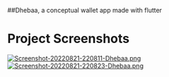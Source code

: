 ##Dhebaa, a conceptual wallet app made with flutter

# Project Screenshots

[![Screenshot-20220821-220811-Dhebaa.png](https://i.postimg.cc/mZNgpqZh/Screenshot-20220821-220811-Dhebaa.png)](https://postimg.cc/5jyJ6sCM)      &nbsp; &nbsp; &nbsp; &nbsp; &nbsp;  [![Screenshot-20220821-220823-Dhebaa.png](https://i.postimg.cc/CKNcQS2m/Screenshot-20220821-220823-Dhebaa.png)](https://postimg.cc/t1sd1Qpx)
